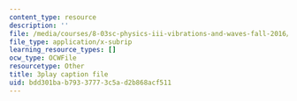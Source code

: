 ```yaml
---
content_type: resource
description: ''
file: /media/courses/8-03sc-physics-iii-vibrations-and-waves-fall-2016/bdd301bab79337773c5ad2b868acf511_BX4QPdP7fT8.srt
file_type: application/x-subrip
learning_resource_types: []
ocw_type: OCWFile
resourcetype: Other
title: 3play caption file
uid: bdd301ba-b793-3777-3c5a-d2b868acf511
---
```


